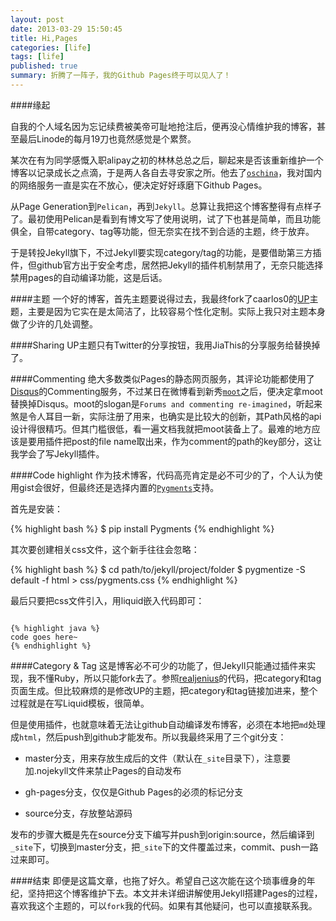 ```yaml
---
layout: post
date: 2013-03-29 15:50:45
title: Hi,Pages
categories: [life]
tags: [life]
published: true
summary: 折腾了一阵子，我的Github Pages终于可以见人了！
---
```


####缘起

自我的个人域名因为忘记续费被美帝可耻地抢注后，便再没心情维护我的博客，甚至最后Linode的每月19刀也竟然感觉是个累赘。

某次在有为同学感慨入职alipay之初的林林总总之后，聊起来是否该重新维护一个博客以记录成长之点滴，于是两人各自去寻安家之所。他去了[`oschina`](http://www.oschina.net)，我对国内的网络服务一直是实在不放心，便决定好好琢磨下Github Pages。

从Page Generation到`Pelican`，再到`Jekyll`。总算让我把这个博客整得有点样子了。最初使用Pelican是看到有博文写了使用说明，试了下也甚是简单，而且功能俱全，自带category、tag等功能，但无奈实在找不到合适的主题，终于放弃。

于是转投Jekyll旗下，不过Jekyll要实现category/tag的功能，是要借助第三方插件，但github官方出于安全考虑，居然把Jekyll的插件机制禁用了，无奈只能选择禁用pages的自动编译功能，这是后话。

####主题
一个好的博客，首先主题要说得过去，我最终fork了caarlos0的[UP](http://caarlos0.github.com/posts/up-a-jekyll-theme/)主题，主要是因为它实在是太简洁了，比较容易个性化定制。实际上我只对主题本身做了少许的几处调整。

####Sharing
UP主题只有Twitter的分享按钮，我用JiaThis的分享服务给替换掉了。

####Commenting
绝大多数类似Pages的静态网页服务，其评论功能都使用了[Disqus](http://disqus.com/)的Commenting服务，不过某日在微博看到新秀[`moot`](http://moot.it)之后，便决定拿moot替换掉Disqus。moot的slogan是`Forums and commenting re-imagined`，听起来煞是令人耳目一新，实际注册了用来，也确实是比较大的创新，其Path风格的api设计得很精巧。但其门槛很低，看一遍文档我就把moot装备上了。最难的地方应该是要用插件把post的file name取出来，作为comment的path的key部分，这让我学会了写Jekyll插件。

####Code highlight
作为技术博客，代码高亮肯定是必不可少的了，个人认为使用gist会很好，但最终还是选择内置的[`Pygments`](http://pygments.org/)支持。

首先是安装：

{% highlight bash %}
$ pip install Pygments
{% endhighlight %}

其次要创建相关css文件，这个新手往往会忽略：

{% highlight bash %}
$ cd path/to/jekyll/project/folder
$ pygmentize -S default -f html > css/pygments.css
{% endhighlight %}

最后只要把css文件引入，用liquid嵌入代码即可：

<code>
&#123;% highlight java %}
code goes here~
&#123;% endhighlight %}
</code>

####Category & Tag
这是博客必不可少的功能了，但Jekyll只能通过插件来实现，我不懂Ruby，所以只能fork去了。参照[realjenius](http://realjenius.com/2012/12/01/jekyll-category-tag-paging-feeds/)的代码，把category和tag页面生成。但比较麻烦的是修改UP的主题，把category和tag链接加进来，整个过程就是在写Liquid模板，很简单。

但是使用插件，也就意味着无法让github自动编译发布博客，必须在本地把`md`处理成`html`，然后push到github才能发布。所以我最终采用了三个git分支：

- master分支，用来存放生成后的文件（默认在`_site`目录下），注意要加.nojekyll文件来禁止Pages的自动发布

- gh-pages分支，仅仅是Github Pages的必须的标记分支

- source分支，存放整站源码

发布的步骤大概是先在source分支下编写并push到origin:source，然后编译到`_site`下，切换到master分支，把`_site`下的文件覆盖过来，commit、push一路过来即可。

####结束
即便是这篇文章，也拖了好久。希望自己这次能在这个琐事缠身的年纪，坚持把这个博客维护下去。本文并未详细讲解使用Jekyll搭建Pages的过程，喜欢我这个主题的，可以`fork`我的代码。如果有其他疑问，也可以直接联系我。